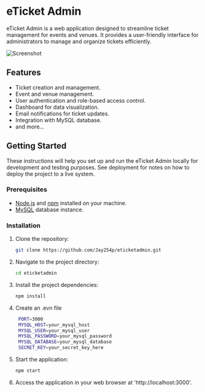 # eTicket Admin

eTicket Admin is a web application designed to streamline ticket management for events and venues. It provides a user-friendly interface for administrators to manage and organize tickets efficiently.

![Screenshot](screenshot.png)

## Features

- Ticket creation and management.
- Event and venue management.
- User authentication and role-based access control.
- Dashboard for data visualization.
- Email notifications for ticket updates.
- Integration with MySQL database.
- and more...

## Getting Started

These instructions will help you set up and run the eTicket Admin locally for development and testing purposes. See deployment for notes on how to deploy the project to a live system.

### Prerequisites

- [Node.js](https://nodejs.org/) and [npm](https://www.npmjs.com/) installed on your machine.
- [MySQL](https://www.mysql.com/) database instance.

### Installation

1. Clone the repository:

   ```bash
   git clone https://github.com/Jay254p/eticketadmin.git

2. Navigate to the project directory:

    ```bash
    cd eticketadmin

3. Install the project dependencies:
   ```bash
   npm install
   
4. Create an .evn file
   ```bash
    PORT=3000
    MYSQL_HOST=your_mysql_host
    MYSQL_USER=your_mysql_user
    MYSQL_PASSWORD=your_mysql_password
    MYSQL_DATABASE=your_mysql_database
    SECRET_KEY=your_secret_key_here

5. Start the application:
   ```bash
   npm start
6. Access the application in your web browser at 'http://localhost:3000'.

